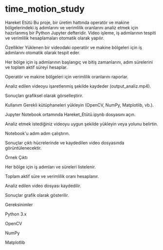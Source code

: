# time_motion_study
Hareket Etütü
Bu proje, bir üretim hattında operatör ve makine bölgelerindeki iş adımlarını ve verimlilik oranlarını analiz etmek için hazırlanmış bir Python Jupyter defteridir. Video işleme, iş adımlarının tespiti ve verimlilik hesaplamaları otomatik olarak yapılır.

Özellikler
Yüklenen bir videodaki operatör ve makine bölgeleri için iş adımlarını otomatik olarak tespit eder.

Her bölge için iş adımlarının başlangıç ve bitiş zamanlarını, adım sürelerini ve toplam aktif süreyi hesaplar.

Operatör ve makine bölgeleri için verimlilik oranlarını raporlar.

Analiz edilen videoyu işaretlenmiş şekilde kaydeder (output_analiz.mp4).

Sonuçları grafiksel olarak görselleştirir.

Kullanım
Gerekli kütüphaneleri yükleyin (OpenCV, NumPy, Matplotlib, vb.).

Jupyter Notebook ortamında Hareket_Etütü.ipynb dosyasını açın.

Analiz etmek istediğiniz videoyu uygun şekilde yükleyin veya yolunu belirtin.

Notebook'u adım adım çalıştırın.

Sonuçlar çıktı hücrelerinde ve kaydedilen video dosyasında görüntülenecektir.

Örnek Çıktı

Her bölge için iş adımları ve süreleri listelenir.

Toplam aktif süre ve verimlilik oranı hesaplanır.

Analiz edilen video dosyası kaydedilir.

Sonuçlar grafik olarak gösterilir.

Gereksinimler

Python 3.x

OpenCV

NumPy

Matplotlib
